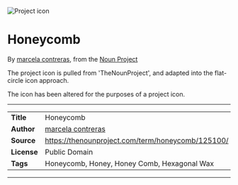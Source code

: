 ![Project icon](../../icon/icon.png)
# Honeycomb
By [marcela contreras](https://thenounproject.com/contreras.mkt/), from the [Noun Project](https://thenounproject.com/term/honeycomb/125100/)

The project icon is pulled from 'TheNounProject', and adapted into the flat-circle icon approach.

The icon has been altered for the purposes of a project icon.

---
|||
|---|---|
|**Title**|Honeycomb|
|**Author**|[marcela contreras](https://thenounproject.com/contreras.mkt/)|
|**Source**|https://thenounproject.com/term/honeycomb/125100/|
|**License**|Public Domain|
|**Tags**|Honeycomb, Honey, Honey Comb, Hexagonal Wax|

---